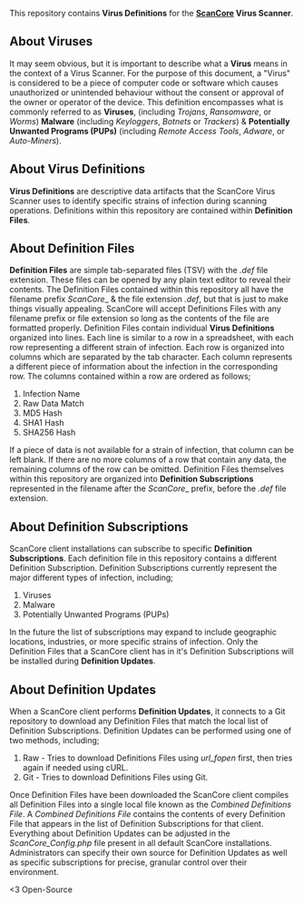 This repository contains **Virus Definitions** for the **[ScanCore](https://github.com/zelon88/ScanCore) Virus Scanner**.

## About Viruses


It may seem obvious, but it is important to describe what a **Virus** means in the context of a Virus Scanner.
For the purpose of this document, a "Virus" is considered to be a piece of computer code or software which causes unauthorized or unintended behaviour without the consent or approval of the owner or operator of the device.
This definition encompasses what is commonly referred to as **Viruses**, (including _Trojans_, _Ransomware_, or _Worms_) **Malware** (including _Keyloggers_, _Botnets_ or _Trackers_) & **Potentially Unwanted Programs (PUPs)** (including _Remote Access Tools_, _Adware_, or _Auto-Miners_). 

## About Virus Definitions

**Virus Definitions** are descriptive data artifacts that the ScanCore Virus Scanner uses to identify specific strains of infection during scanning operations.
Definitions within this repository are contained within **Definition Files**.

## About Definition Files

**Definition Files** are simple tab-separated files (TSV) with the _.def_ file extension.
These files can be opened by any plain text editor to reveal their contents.
The Definition Files contained within this repository all have the filename prefix _ScanCore__ & the file extension _.def_, but that is just to make things visually appealing.
ScanCore will accept Definitions Files with any filename prefix or file extension so long as the contents of the file are formatted properly.
Definition Files contain individual **Virus Definitions** organized into lines.
Each line is similar to a row in a spreadsheet, with each row representing a different strain of infection.
Each row is organized into columns which are separated by the tab character.
Each column represents a different piece of information about the infection in the corresponding row.
The columns contained within a row are ordered as follows;

1. Infection Name
2. Raw Data Match
3. MD5 Hash
4. SHA1 Hash
5. SHA256 Hash

If a piece of data is not available for a strain of infection, that column can be left blank.
If there are no more columns of a row that contain any data, the remaining columns of the row can be omitted.
Definition Files themselves within this repository are organized into **Definition Subscriptions** represented in the filename after the _ScanCore__ prefix, before the _.def_ file extension.

## About Definition Subscriptions


ScanCore client installations can subscribe to specific **Definition Subscriptions**.
Each definition file in this repository contains a different Definition Subscription.
Definition Subscriptions currently represent the major different types of infection, including;

1. Viruses
2. Malware
3. Potentially Unwanted Programs (PUPs)

In the future the list of subscriptions may expand to include geographic locations, industries, or more specific strains of infection.
Only the Definition Files that a ScanCore client has in it's Definition Subscriptions will be installed during **Definition Updates**.

## About Definition Updates

When a ScanCore client performs **Definition Updates**, it connects to a Git repository to download any Definition Files that match the local list of Definition Subscriptions.
Definition Updates can be performed using one of two methods, including;

1. Raw - Tries to download Definitions Files using _url_fopen_ first, then tries again if needed using cURL.
2. Git - Tries to download Definitions Files using Git.

Once Definition Files have been downloaded the ScanCore client compiles all Definition Files into a single local file known as the _Combined Definitions File_.
A _Combined Definitions File_ contains the contents of every Definition File that appears in the list of Definition Subscriptions for that client.
Everything about Definition Updates can be adjusted in the _ScanCore_Config.php_ file present in all default ScanCore installations.
Administrators can specify their own source for Definition Updates as well as specific subscriptions for precise, granular control over their environment.

<3 Open-Source
